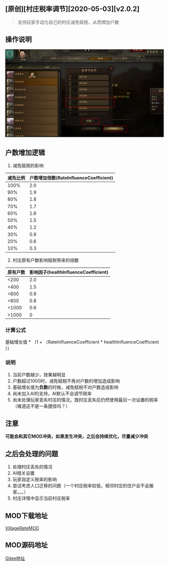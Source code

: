## [原创]\[村庄税率调节\][2020-05-03]\[v2.0.2\]

> 支持玩家手动为自己的村庄减免赋税，从而增加户数

## 操作说明

![操作说明](./_image/1.png)

## 户数增加逻辑

1. 减免赋税的影响

| 减免比例 | 户数增加倍数(RateInfluenceCoefficient) |
| -------- | -------------------------------------- |
| 100%     | 2.0                                    |
| 90%      | 1.9                                    |
| 80%      | 1.8                                    |
| 70%      | 1.7                                    |
| 60%      | 1.6                                    |
| 50%      | 1.5                                    |
| 40%      | 1.2                                    |
| 30%      | 0.9                                    |
| 20%      | 0.6                                    |
| 10%      | 0.3                                    |

2. 村庄原有户数影响赋税带来的倍数 

| 原有户数 | 影响因子(healthInfluenceCoefficient) |
| -------- | ------------------------------------ |
| <200     | 2.0                                  |
| <400     | 1.5                                  |
| <600     | 0.9                                  |
| <800     | 0.8                                  |
| <1000    | 0.6                                  |
| >1000    | 0                                    |

### 计算公式

基础增长值 * （1 + （RateInfluenceCoefficient * healthInfluenceCoefficient ）)

### 说明

1. 当前户数越少，效果越明显
2. 户数超过1000时，减免赋税不再对户数的增加造成影响
3. 基础增长值为**负数**的时候，减免赋税不对户数造成影响
4. 尚未加入AI的支持，AI默认不会调节税率
5. 尚未处理玩家丢失村庄的情况，既村庄丢失后仍然使用最后一次设置的税率（难道这不是一条捷径吗？）

## 注意
**可能会和其它MOD冲突，如果发生冲突，之后会持续优化，尽量减少冲突**

## 之后会处理的问题

1. 处理村庄丢失的情况
2. AI相关设置
3. 玩家自定义税率的影响
4. 尝试考虑人口迁移的问题（一个村庄税率较低，相邻村庄的住户会不会搬家。。。）
5. 村庄详情中显示当前村庄税率



## MOD下载地址

[VillageRateMOD](https://gitee.com/wang_ya_nan/Bannerlord/releases/)

## MOD源码地址

[Gitee地址](https://gitee.com/wang_ya_nan/BannerlordMods/tree/master/VillageTaxRateMod/Source/VillageTaxRateMod)

